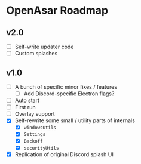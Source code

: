 # OpenAsar Roadmap

## v2.0
- [ ] Self-write updater code
- [ ] Custom splashes

## v1.0
- [ ] A bunch of specific minor fixes / features
  - [ ] Add Discord-specific Electron flags?
- [ ] Auto start
- [ ] First run
- [ ] Overlay support
- [X] Self-rewrite some small / utility parts of internals
  - [X] `windowsUtils`
  - [X] `Settings`
  - [X] `Backoff`
  - [X] `securityUtils`
- [X] Replication of original Discord splash UI